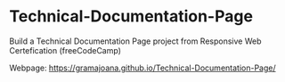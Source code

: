 # Technical-Documentation-Page
Build a Technical Documentation Page project from Responsive Web Certefication (freeCodeCamp)

Webpage: https://gramajoana.github.io/Technical-Documentation-Page/
